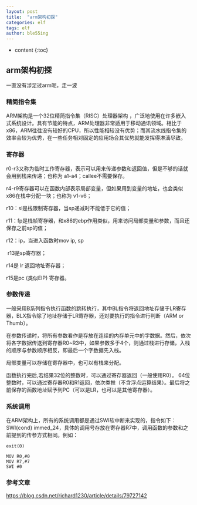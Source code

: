 ```yaml
---
layout: post
title:  "arm架构初探"
categories: elf
tags: elf
author: ble55ing
---
```


* content
{:toc}
## arm架构初探

一直没有涉足过arm呢，走一波

### 精简指令集

ARM架构是一个32位精简指令集（RISC）处理器架构 ，广泛地使用在许多嵌入式系统设计。具有节能的特点，ARM处理器非常适用于移动通讯领域。相比于x86，ARM往往没有较好的CPU，所以性能相较没有优势；而其流水线指令集的效率会较为优秀，在一些任务相对固定的应用场合其优势就能发挥得淋漓尽致。 

### 寄存器

r0-r3又称为临时工作寄存器，表示可以用来传递参数和返回值，但是不够的话就会用到栈来传递；也称为 a1-a4；callee不需要保存。

r4-r9寄存器可以在函数内部表示局部变量，但如果用到变量的地址，也会类似x86在栈中分配一块；也称为 v1-v6；

r10：sl是栈限制寄存器，当sp递减时不能低于它的值；

r11：fp是栈帧寄存器，和x86的ebp作用类似，用来访问局部变量和参数，而且还保存之前sp的值；

r12：ip，当进入函数时mov ip, sp

 r13是sp寄存器；

r14是 lr 返回地址寄存器；

r15是pc (类似EIP) 寄存器。 

### 参数传递

一般采用B系列指令执行函数的跳转执行，其中BL指令将返回地址存储于LR寄存器，BLX指令除了地址存储于LR寄存器，还对要执行的指令进行判断（ARM or Thumb）。  

在参数传递时，将所有参数看作是存放在连续的内存单元中的字数据。然后，依次将各字数据传送到寄存器R0~R3中，如果参数多于4个，则通过栈进行存储，入栈的顺序与参数顺序相反，即最后一个字数据先入栈。  

局部变量可以存储在寄存器中，也可以有栈来分配。 

函数执行完后,若结果32位的整数时，可以通过寄存器返回（一般使用R0）。 64位整数时，可以通过寄存器R0和R1返回，依次类推（不含浮点运算结果）。最后将之前保存的函数地址赋予到PC（可以是LR，也可以是其他寄存器）。

### 系统调用

在ARM架构上，所有的系统调用都是通过SWI软中断来实现的，指令如下：  SWI{cond} immed_24，具体的调用号存放在寄存器R7中，调用函数的参数和之前提到的传参方式相同。例如：

```
exit(0) 

MOV R0,#0  
MOV R7,#7  
SWI #0 
```

### 参考文章

<https://blog.csdn.net/richard1230/article/details/79727142> 
